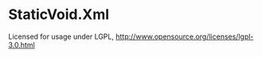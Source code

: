 StaticVoid.Xml
==============
Licensed for usage under LGPL, http://www.opensource.org/licenses/lgpl-3.0.html
